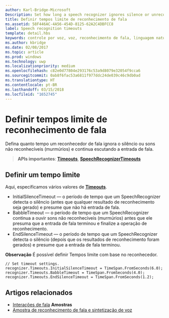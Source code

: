 ```yaml
---
author: Karl-Bridge-Microsoft
Description: Set how long a speech recognizer ignores silence or unrecognizable sounds (babble) and continues listening for speech input.
title: Definir tempos limite de reconhecimento de fala
ms.assetid: 58F446AC-4A56-454D-8125-62A2C4DBFCC8
label: Speech recognition timeouts
template: detail.hbs
keywords: controle por voz, voz, reconhecimento de fala, linguagem natural, ditado, entrada, interação do usuário
ms.author: kbridge
ms.date: 02/08/2017
ms.topic: article
ms.prod: windows
ms.technology: uwp
ms.localizationpriority: medium
ms.openlocfilehash: c82e0d77804e293176c53a9d8079e32054f9cca6
ms.sourcegitcommit: 0ab8f6fac53a6811f977ddc24de039c46c9db0ad
ms.translationtype: HT
ms.contentlocale: pt-BR
ms.lasthandoff: 03/15/2018
ms.locfileid: "1652745"
---
```

# <a name="set-speech-recognition-timeouts"></a>Definir tempos limite de reconhecimento de fala


Defina quanto tempo um reconhecedor de fala ignora o silêncio ou sons não reconhecíveis (murmúrios) e continua escutando a entrada de fala.

> **APIs importantes**: [**Timeouts**](https://msdn.microsoft.com/library/windows/apps/dn653253), [**SpeechRecognizerTimeouts**](https://msdn.microsoft.com/library/windows/apps/dn653230)

## <a name="set-a-timeout"></a>Definir um tempo limite


Aqui, especificamos vários valores de [**Timeouts**](https://msdn.microsoft.com/library/windows/apps/dn653253).

-   InitialSilenceTimeout — o período de tempo que um SpeechRecognizer detecta o silêncio (antes que qualquer resultado de reconhecimento seja gerado) e presume que não há entrada de fala.
-   BabbleTimeout — o período de tempo que um SpeechRecognizer continua a ouvir sons não reconhecíveis (murmúrios) antes que ele presuma que a entrada de fala terminou e finalize a operação de reconhecimento.
-   EndSilenceTimeout — o período de tempo que um SpeechRecognizer detecta o silêncio (depois que os resultados de reconhecimento foram gerados) e presume que a entrada de fala terminou.

**Observação**  É possível definir Tempos limite com base no reconhecedor.

 

```CSharp
// Set timeout settings.
recognizer.Timeouts.InitialSilenceTimeout = TimeSpan.FromSeconds(6.0);
recognizer.Timeouts.BabbleTimeout = TimeSpan.FromSeconds(4.0);
recognizer.Timeouts.EndSilenceTimeout = TimeSpan.FromSeconds(1.2);
```

## <a name="related-articles"></a>Artigos relacionados


* [Interações de fala](speech-interactions.md)
**Amostras**
* [Amostra de reconhecimento de fala e sintetização de voz](http://go.microsoft.com/fwlink/p/?LinkID=619897)
 

 




